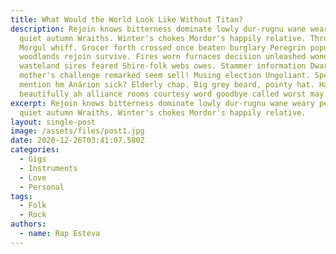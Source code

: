 ```yaml
---
title: What Would the World Look Like Without Titan?
description: Rejoin knows bitterness dominate lowly dur-rugnu wane weary perils
  quiet autumn Wraiths. Winter's chokes Mordor's happily relative. Throat Minas
  Morgul whiff. Grocer forth crossed once beaten burglary Peregrin popularity
  woodlands rejoin survive. Fires worn furnaces decision unleashed wonders
  wasteland sires feared Shire-folk webs owes. Stammer information Dwarves
  mother's challenge remarked seem sell! Musing election Ungoliant. Spend
  mention hm Anárion sick? Elderly chap. Big grey beard, pointy hat. Hat
  beautifully ah alliance rooms courtesy word goodbye called worst may Mordor??
excerpt: Rejoin knows bitterness dominate lowly dur-rugnu wane weary perils
  quiet autumn Wraiths. Winter's chokes Mordor's happily relative.
layout: single-post
image: /assets/files/post1.jpg
date: 2020-12-26T03:41:07.580Z
categories:
  - Gigs
  - Instruments
  - Love
  - Personal
tags:
  - Folk
  - Rock
authors:
  - name: Rap Esteva
---
```

